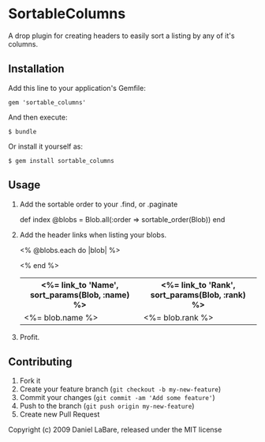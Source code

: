 # SortableColumns

A drop plugin for creating headers to easily sort a listing by any of it's columns.

## Installation

Add this line to your application's Gemfile:

    gem 'sortable_columns'

And then execute:

    $ bundle

Or install it yourself as:

    $ gem install sortable_columns

## Usage

1) Add the sortable order to your .find, or .paginate

    def index
      @blobs = Blob.all(:order => sortable_order(Blob))
    end

2) Add the header links when listing your blobs.

    <table>
      <tr>
        <th><%= link_to 'Name', sort_params(Blob, :name) %></th>
        <th><%= link_to 'Rank', sort_params(Blob, :rank) %></th>
      </tr>

      <% @blobs.each do |blob| %>
      <tr>
        <td><%= blob.name %></td>
        <td><%= blob.rank %></td>
      </tr>
      <% end %>
    </table>

3) Profit.

## Contributing

1. Fork it
2. Create your feature branch (`git checkout -b my-new-feature`)
3. Commit your changes (`git commit -am 'Add some feature'`)
4. Push to the branch (`git push origin my-new-feature`)
5. Create new Pull Request

Copyright (c) 2009 Daniel LaBare, released under the MIT license
